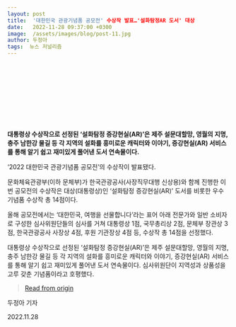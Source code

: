 ```yaml
---
layout: post
title:  '대한민국 관광기념품 공모전' 수상작 발표…'설화탐정AR 도서' 대상
date:   2022-11-28 09:37:00 +0300
image:  /assets/images/blog/post-11.jpg
author: 두정아 
tags:  뉴스 저널리즘
---
```

<br><br><br><br><br><br><br><br>

**대통령상 수상작으로 선정된 ‘설화탐정 증강현실(AR)’은 제주 설문대할망, 영월의 지명, 충주 남한강 물길 등 각 지역의 설화를 흥미로운 캐릭터와 이야기, 증강현실(AR) 서비스를 통해 알기 쉽고 재미있게 풀어낸 도서 연속물이다.**

‘2022 대한민국 관광기념품 공모전’의 수상작이 발표됐다.

문화체육관광부(이하 문체부)가 한국관광공사(사장직무대행 신상용)와 함께 진행한 이번 공모전의 수상작은 대상(대통령상)인 ‘설화탐정 증강현실(AR)’ 도서를 비롯한 우수 기념품 수상작 총 14점이다.

올해 공모전에서는 ‘대한민국, 여행을 선물합니다’라는 표어 아래 전문가와 일반 소비자로 구성한 심사위원단들의 심사를 거쳐 대통령상 1점, 국무총리상 2점, 문체부 장관상 3점, 한국관광공사 사장상 4점, 후원 기관장상 4점 등, 수상작 총 14점을 선정했다.

대통령상 수상작으로 선정된 ‘설화탐정 증강현실(AR)’은 제주 설문대할망, 영월의 지명, 충주 남한강 물길 등 각 지역의 설화를 흥미로운 캐릭터와 이야기, 증강현실(AR) 서비스를 통해 알기 쉽고 재미있게 풀어낸 도서 연속물이다. 심사위원단이 지역성과 상품성을 고루 갖춘 기념품이라고 호평했다.


><a href="https://www.ngetnews.com/news/articleView.html?idxno=411090">Read from origin</a>

두정아 기자

2022.11.28
 